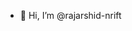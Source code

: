 - 👋 Hi, I’m @rajarshid-nrift

<!---
rajarshid-nrift/rajarshid-nrift is a ✨ special ✨ repository because its `README.md` (this file) appears on your GitHub profile.
You can click the Preview link to take a look at your changes.
--->
